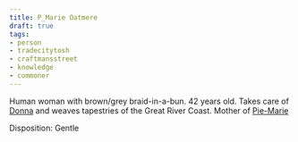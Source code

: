 ```yaml
---
title: P_Marie Oatmere
draft: true
tags:
- person
- tradecitytosh
- craftmansstreet
- knowledge
- commoner
---
```

Human woman with brown/grey braid-in-a-bun. 42 years old. Takes care of [Donna](../../Confederation%20of%20Cernia/Tradecity%20Tosh/Craftman's%20Street/P_Donna%20Kathwin.md) and weaves tapestries of the Great River Coast. Mother of [Pie-Marie](../../Confederation%20of%20Cernia/Tradecity%20Tosh/Craftman's%20Street/P_Pie%20Marie.md)

Disposition: Gentle
